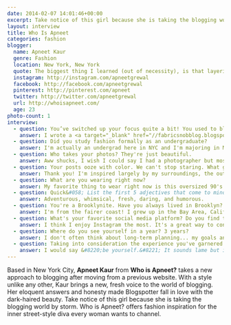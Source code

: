 ```yaml
---
date: 2014-02-07 14:01:46+00:00
excerpt: Take notice of this girl because she is taking the blogging world by storm. Who is Apneet? offers fashion inspiration for the inner street-style diva every woman wants to channel.
layout: interview
title: Who Is Apneet
categories: fashion
blogger:
  name: Apneet Kaur
  genre: Fashion
  location: New York, New York
  quote: The biggest thing I learned (out of necessity), is that layering is my friend.
  instagram: http://instagram.com/apneetgrewal
  facebook: http://facebook.com/apneetgrewal
  pinterest: http://pinterest.com/apneet
  twitter: http://twitter.com/apneetgrewal
  url: http://whoisapneet.com/
  age: 23
photo-count: 1
interview: 
  - question: You’ve switched up your focus quite a bit! You used to blog over at Fabric Snob. Why don’t you tell us a little bit about why you made the move over to your self-titled blog &#8220;Who is Apneet?&#8221;
    answer: I wrote a <a target="_blank" href="//fabricsnobblog.blogspot.com/2014/01/editors-letter-introducing.html">detailed Editor's Letter</a> about the change over at FS, but the short story is that I've outgrown the site. The name is very fashion-centric, and I would like to explore more and express more beyond just clothing. The goal at Who is Apneet? is daily blogging, forcing me to constantly be writing, taking photos, taking in experiences and sharing. Aiming to develop a new post every day is really helping me stretch my creative muscles. There’s still a fashion focus on Who is Apneet? but I'm also working on print projects, some exciting fashion collaborations, zines, and so much more!
  - question: Did you study fashion formally as an undergraduate?
    answer: I'm actually an undergrad here in NYC and I'm majoring in Music, with a concentration in Flute. I also served as an editor at our college newspaper for three semesters.
  - question: Who takes your photos? They're just beautiful.
    answer: Aww shucks, I wish I could say I had a photographer but most of the time it's just myself, my tripod, and a camera remote. If someone else shot a blog post, I always leave a credit.
  - question: Your posts ooze with color. We can't stop staring. What gives you inspiration on a daily basis?
    answer: Thank you! I'm inspired largely by my surroundings, the outside world wether it be the ocean or city buildings. I love color and texture, shapes and silhouettes. I'm also inspired by music, my favorite authors, and pretty much anything French.
  - question: What are you wearing right now?
    answer: My favorite thing to wear right now is this oversized 90's Walmart sweater (yes, really) that's completely falling apart. I got it years ago from a friend of mine and it’s been passed around our circle of friends many times. It's my turn to wear it again.
  - question: Quick&#058; List the first 5 adjectives that come to mind when you think of your blog.
    answer: Adventurous, whimsical, fresh, daring, and humorous.
  - question: You're a Brooklynite. Have you always lived in Brooklyn? Does NYC generally have a strong influence on your style?
    answer: I'm from the fairer coast! I grew up in the Bay Area, California, and moved to NYC in 2008 to attend college. Going from a season-less environment to four distinct weather periods has definitely influenced my style! The biggest thing I learned, out of necessity, is that layering is my friend.
  - question: What's your favorite social media platform? Do you find that it helps you with branding your blog? If so, in what way?
    answer: I think I enjoy Instagram the most. It's a great way to connect with my readers, and share with them little snaps in real time.
  - question: Where do you see yourself in a year? 3 years?
    answer: I don't often think about long-term planning... my goals and ideals change every other week so I have no idea! There are so many avenues I’ve paced down that there’s no telling where I'll be or what I'll be doing there, and that in itself is most exciting.
  - question: Taking into consideration the experience you've garnered over the past few years, what's one piece of essential advice you'd give to an aspiring blogger.
    answer: I would say &#8220;be yourself.&#8221; It sounds lame but it’s really the best thing. Find your own voice and MAKE YOUR OWN RULES!
---
```


Based in New York City, **Apneet Kaur** from **Who is Apneet?** takes a new approach to blogging after moving from a previous website. With a style unlike any other, Kaur brings a new, fresh voice to the world of blogging. Her eloquent answers and honesty made Blogspotter fall in love with the dark-haired beauty. Take notice of this girl because she is taking the blogging world by storm. Who is Apneet? offers fashion inspiration for the inner street-style diva every woman wants to channel.